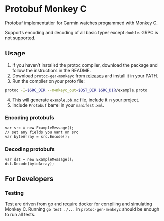 # Protobuf Monkey C

Protobuf implementation for Garmin watches programmed with Monkey C.

Supports encoding and decoding of all basic types except `double`. GRPC is not supported.

## Usage

1. If you haven’t installed the protoc compiler, download the package and follow the instructions in the README.
2. Download `protoc-gen-monkeyc` from [releases](https://github.com/domenipavec/protobuf-monkeyc/releases) and install it in your PATH.
3. Run the compiler on your proto file:

```bash
protoc -I=$SRC_DIR --monkeyc_out=$DST_DIR $SRC_DIR/example.proto
```

4. This will generate `example.pb.mc` file, include it in your project.
5. Include `Protobuf` barrel in your `manifest.xml`.

### Encoding protobufs

```monkeyc
var src = new ExampleMessage();
// set any fields you want on src
var byteArray = src.Encode();
```

### Decoding protobufs

```monkeyc
var dst = new ExampleMessage();
dst.Decode(byteArray);
```

## For Developers

### Testing

Test are driven from go and require docker for compiling and simulating Monkey C.
Running `go test ./...` in `protoc-gen-monkeyc` should be enough to run all tests.
